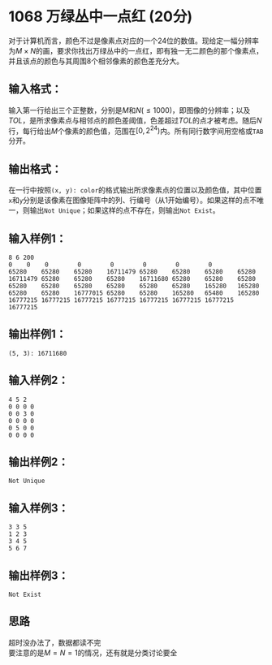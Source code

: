 # 1068 万绿丛中一点红 (20分)
对于计算机而言，颜色不过是像素点对应的一个24位的数值。现给定一幅分辨率为$M×N$的画，要求你找出万绿丛中的一点红，即有独一无二颜色的那个像素点，并且该点的颜色与其周围8个相邻像素的颜色差充分大。
## 输入格式：
输入第一行给出三个正整数，分别是$M$和$N(≤1000)$，即图像的分辨率；以及$TOL$，是所求像素点与相邻点的颜色差阈值，色差超过$TOL$的点才被考虑。随后$N$行，每行给出$M$个像素的颜色值，范围在$[0,2^{24})$内。所有同行数字间用空格或`TAB`分开。
## 输出格式：
在一行中按照`(x, y): color`的格式输出所求像素点的位置以及颜色值，其中位置`x`和`y`分别是该像素在图像矩阵中的列、行编号（从1开始编号）。如果这样的点不唯一，则输出`Not Unique`；如果这样的点不存在，则输出`Not Exist`。
## 输入样例1：
```
8 6 200
0 	 0 	  0 	   0	    0 	     0 	      0        0
65280 	 65280    65280    16711479 65280    65280    65280    65280
16711479 65280    65280    65280    16711680 65280    65280    65280
65280 	 65280    65280    65280    65280    65280    165280   165280
65280 	 65280 	  16777015 65280    65280    165280   65480    165280
16777215 16777215 16777215 16777215 16777215 16777215 16777215 16777215
```
## 输出样例1：
```
(5, 3): 16711680
``` 
## 输入样例2：
```
4 5 2
0 0 0 0
0 0 3 0
0 0 0 0
0 5 0 0
0 0 0 0
```
## 输出样例2：
```
Not Unique
```
## 输入样例3：
```
3 3 5
1 2 3
3 4 5
5 6 7
```
## 输出样例3：
```
Not Exist
```
## 思路
超时没办法了，数据都读不完  
要注意的是$M=N=1$的情况，还有就是分类讨论要全